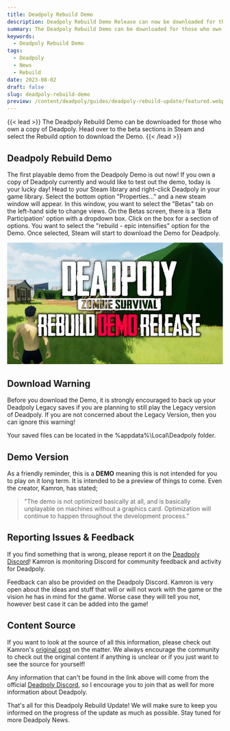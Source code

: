 ```yaml
---
title: Deadpoly Rebuild Demo
description: Deadpoly Rebuild Demo Release can now be downloaded for those who own a copy of the game...
summary: The Deadpoly Rebuild Demo can be downloaded for those who own a copy of Deadpoly. Head over to the beta sections in Steam...
keywords: 
  - Deadpoly Rebuild Demo
tags:
  - Deadpoly
  - News
  - Rebuild
date: 2023-08-02
draft: false
slug: deadpoly-rebuild-demo
preview: /content/deadpoly/guides/deadpoly-rebuild-update/featured.webp
---
```



{{< lead >}}
The Deadpoly Rebuild Demo can be downloaded for those who own a copy of Deadpoly. Head over to the beta sections in Steam and select the Rebuild option to download the Demo.
{{< /lead >}}

## Deadpoly Rebuild Demo
The first playable demo from the Deadpoly Demo is out now! If you own a copy of Deadpoly currently and would like to test out the demo, today is your lucky day! Head to your Steam library and right-click Deadpoly in your game library. Select the bottom option "Properties..." and a new steam window will appear. In this window, you want to select the "Betas" tab on the left-hand side to change views. On the Betas screen, there is a 'Beta Participation' option with a dropdown box. Click on the box for a section of options. You want to select the "rebuild - epic intensifies" option for the Demo. Once selected, Steam will start to download the Demo for Deadpoly.

![Deadpoly Rebuild Demo](featured.webp)

## Download Warning
Before you download the Demo, it is strongly encouraged to back up your Deadpoly Legacy saves if you are planning to still play the Legacy version of Deadpoly. If you are not concerned about the Legacy Version, then you can ignore this warning!

Your saved files can be located in the %appdata%\Local\Deadpoly folder. 

## Demo Version
As a friendly reminder, this is a **DEMO** meaning this is not intended for you to play on it long term. It is intended to be a preview of things to come. Even the creator, Kamron, has stated; 
> "The demo is not optimized basically at all, and is basically unplayable on machines without a graphics card. Optimization will continue to happen throughout the development process."

## Reporting Issues & Feedback
If you find something that is wrong, please report it on the [Deadpoly Discord](https://discord.gg/deadpoly)! Kamron is monitoring Discord for community feedback and activity for Deadpoly.

Feedback can also be provided on the Deadpoly Discord. Kamron is very open about the ideas and stuff that will or will not work with the game or the vision he has in mind for the game. Worse case they will tell you not, however best case it can be added into the game!

## Content Source
If you want to look at the source of all this information, please check out Kamron's [original post](https://store.steampowered.com/news/app/1621070/view/3665419040590400215) on the matter. We always encourage the community to check out the original content if anything is unclear or if you just want to see the source for yourself!

Any information that can't be found in the link above will come from the official [Deadpoly Discord](https://discord.gg/deadpoly), so I encourage you to join that as well for more information about Deadpoly. 

That's all for this Deadpoly Rebuild Update! We will make sure to keep you informed on the progress of the update as much as possible. Stay tuned for more Deadpoly News. 
